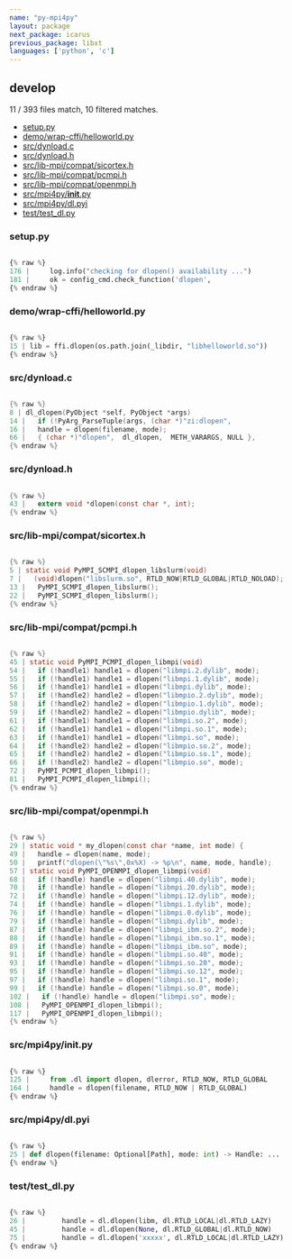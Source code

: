 ```yaml
---
name: "py-mpi4py"
layout: package
next_package: icarus
previous_package: libxt
languages: ['python', 'c']
---
```

## develop
11 / 393 files match, 10 filtered matches.

 - [setup.py](#setuppy)
 - [demo/wrap-cffi/helloworld.py](#demowrap-cffihelloworldpy)
 - [src/dynload.c](#srcdynloadc)
 - [src/dynload.h](#srcdynloadh)
 - [src/lib-mpi/compat/sicortex.h](#srclib-mpicompatsicortexh)
 - [src/lib-mpi/compat/pcmpi.h](#srclib-mpicompatpcmpih)
 - [src/lib-mpi/compat/openmpi.h](#srclib-mpicompatopenmpih)
 - [src/mpi4py/__init__.py](#srcmpi4py__init__py)
 - [src/mpi4py/dl.pyi](#srcmpi4pydlpyi)
 - [test/test_dl.py](#testtest_dlpy)

### setup.py

```python

{% raw %}
176 |     log.info("checking for dlopen() availability ...")
181 |     ok = config_cmd.check_function('dlopen',
{% endraw %}

```
### demo/wrap-cffi/helloworld.py

```python

{% raw %}
15 | lib = ffi.dlopen(os.path.join(_libdir, "libhelloworld.so"))
{% endraw %}

```
### src/dynload.c

```c

{% raw %}
8 | dl_dlopen(PyObject *self, PyObject *args)
14 |   if (!PyArg_ParseTuple(args, (char *)"zi:dlopen",
16 |   handle = dlopen(filename, mode);
66 |   { (char *)"dlopen",  dl_dlopen,  METH_VARARGS, NULL },
{% endraw %}

```
### src/dynload.h

```c

{% raw %}
43 |   extern void *dlopen(const char *, int);
{% endraw %}

```
### src/lib-mpi/compat/sicortex.h

```c

{% raw %}
5 | static void PyMPI_SCMPI_dlopen_libslurm(void)
7 |   (void)dlopen("libslurm.so", RTLD_NOW|RTLD_GLOBAL|RTLD_NOLOAD);
13 |   PyMPI_SCMPI_dlopen_libslurm();
22 |   PyMPI_SCMPI_dlopen_libslurm();
{% endraw %}

```
### src/lib-mpi/compat/pcmpi.h

```c

{% raw %}
45 | static void PyMPI_PCMPI_dlopen_libmpi(void)
54 |   if (!handle1) handle1 = dlopen("libmpi.2.dylib", mode);
55 |   if (!handle1) handle1 = dlopen("libmpi.1.dylib", mode);
56 |   if (!handle1) handle1 = dlopen("libmpi.dylib", mode);
57 |   if (!handle2) handle2 = dlopen("libmpio.2.dylib", mode);
58 |   if (!handle2) handle2 = dlopen("libmpio.1.dylib", mode);
59 |   if (!handle2) handle2 = dlopen("libmpio.dylib", mode);
61 |   if (!handle1) handle1 = dlopen("libmpi.so.2", mode);
62 |   if (!handle1) handle1 = dlopen("libmpi.so.1", mode);
63 |   if (!handle1) handle1 = dlopen("libmpi.so", mode);
64 |   if (!handle2) handle2 = dlopen("libmpio.so.2", mode);
65 |   if (!handle2) handle2 = dlopen("libmpio.so.1", mode);
66 |   if (!handle2) handle2 = dlopen("libmpio.so", mode);
72 |   PyMPI_PCMPI_dlopen_libmpi();
81 |   PyMPI_PCMPI_dlopen_libmpi();
{% endraw %}

```
### src/lib-mpi/compat/openmpi.h

```c

{% raw %}
29 | static void * my_dlopen(const char *name, int mode) {
49 |   handle = dlopen(name, mode);
50 |   printf("dlopen(\"%s\",0x%X) -> %p\n", name, mode, handle);
57 | static void PyMPI_OPENMPI_dlopen_libmpi(void)
68 |   if (!handle) handle = dlopen("libmpi.40.dylib", mode);
70 |   if (!handle) handle = dlopen("libmpi.20.dylib", mode);
72 |   if (!handle) handle = dlopen("libmpi.12.dylib", mode);
74 |   if (!handle) handle = dlopen("libmpi.1.dylib", mode);
76 |   if (!handle) handle = dlopen("libmpi.0.dylib", mode);
79 |   if (!handle) handle = dlopen("libmpi.dylib", mode);
87 |   if (!handle) handle = dlopen("libmpi_ibm.so.2", mode);
88 |   if (!handle) handle = dlopen("libmpi_ibm.so.1", mode);
89 |   if (!handle) handle = dlopen("libmpi_ibm.so", mode);
91 |   if (!handle) handle = dlopen("libmpi.so.40", mode);
93 |   if (!handle) handle = dlopen("libmpi.so.20", mode);
95 |   if (!handle) handle = dlopen("libmpi.so.12", mode);
97 |   if (!handle) handle = dlopen("libmpi.so.1", mode);
99 |   if (!handle) handle = dlopen("libmpi.so.0", mode);
102 |   if (!handle) handle = dlopen("libmpi.so", mode);
108 |   PyMPI_OPENMPI_dlopen_libmpi();
117 |   PyMPI_OPENMPI_dlopen_libmpi();
{% endraw %}

```
### src/mpi4py/__init__.py

```python

{% raw %}
125 |     from .dl import dlopen, dlerror, RTLD_NOW, RTLD_GLOBAL
164 |     handle = dlopen(filename, RTLD_NOW | RTLD_GLOBAL)
{% endraw %}

```
### src/mpi4py/dl.pyi

```python

{% raw %}
25 | def dlopen(filename: Optional[Path], mode: int) -> Handle: ...
{% endraw %}

```
### test/test_dl.py

```python

{% raw %}
26 |         handle = dl.dlopen(libm, dl.RTLD_LOCAL|dl.RTLD_LAZY)
45 |         handle = dl.dlopen(None, dl.RTLD_GLOBAL|dl.RTLD_NOW)
75 |         handle = dl.dlopen('xxxxx', dl.RTLD_LOCAL|dl.RTLD_LAZY)
{% endraw %}

```